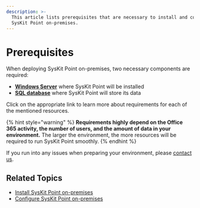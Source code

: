 ```yaml
---
description: >-
  This article lists prerequisites that are necessary to install and configure
  SysKit Point on-premises.
---
```


# Prerequisites

When deploying SysKit Point on-premises, two necessary components are required:

* [**Windows Server**](syskit-point-server.md) where SysKit Point will be installed
* [**SQL database**](syskit-point-database.md) where SysKit Point will store its data 

Click on the appropriate link to learn more about requirements for each of the mentioned resources.

{% hint style="warning" %}
**Requirements highly depend on the Office 365 activity, the number of users, and the amount of data in your environment.** The larger the environment, the more resources will be required to run SysKit Point smoothly.
{% endhint %}

If you run into any issues when preparing your environment, please [contact us](https://www.syskit.com/contact-us/).

## Related Topics

* [Install SysKit Point on-premises](../install-syskit-point-on-premises.md) 
* [Configure SysKit Point on-premises](../configure-syskit-point-on-premises.md)



